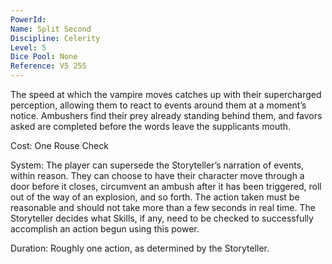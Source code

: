 ```yaml
---
PowerId: 
Name: Split Second
Discipline: Celerity
Level: 5
Dice Pool: None
Reference: V5 255
---
```

The speed at which the vampire moves catches up with their supercharged perception, allowing them to react to events around them at a moment’s notice. Ambushers find their prey already standing behind them, and favors asked are completed before the words leave the supplicants mouth.   

Cost: One Rouse Check   

System: The player can supersede the Storyteller’s narration of events, within reason. They can choose to have their character move through a door before it closes, circumvent an ambush after it has been triggered, roll out of the way of an explosion, and so forth. The action taken must be reasonable and should not take more than a few seconds in real time. The Storyteller decides what Skills, if any, need to be checked to successfully accomplish an action begun using this power.   

Duration: Roughly one action, as determined by the Storyteller.